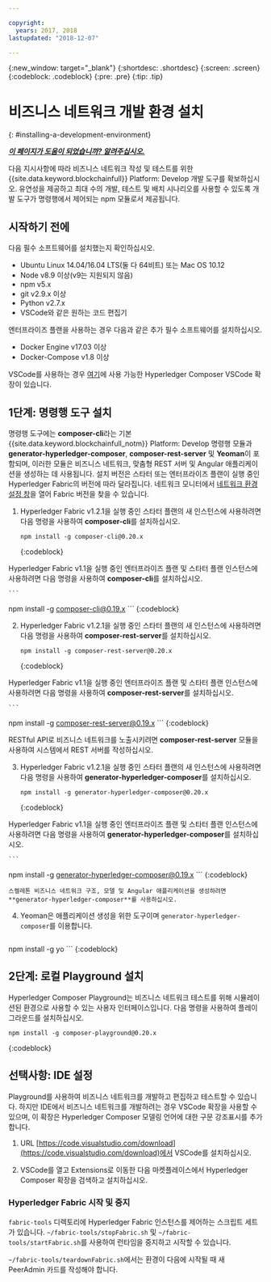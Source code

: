 ```yaml
---

copyright:
  years: 2017, 2018
lastupdated: "2018-12-07"

---
```


{:new_window: target="_blank"}
{:shortdesc: .shortdesc}
{:screen: .screen}
{:codeblock: .codeblock}
{:pre: .pre}
{:tip: .tip}

# 비즈니스 네트워크 개발 환경 설치
{: #installing-a-development-environment}


***[이 페이지가 도움이 되었습니까? 알려주십시오.](https://www.surveygizmo.com/s3/4501493/IBM-Blockchain-Documentation)***


다음 지시사항에 따라 비즈니스 네트워크 작성 및 테스트를 위한 {{site.data.keyword.blockchainfull}} Platform: Develop 개발 도구를 확보하십시오. 유연성을 제공하고 최대 수의 개발, 테스트 및 배치 시나리오를 사용할 수 있도록 개발 도구가 명령행에서 제어되는 npm 모듈로서 제공됩니다.

## 시작하기 전에

다음 필수 소프트웨어를 설치했는지 확인하십시오.

- Ubuntu Linux 14.04/16.04 LTS(둘 다 64비트) 또는 Mac OS 10.12
- Node v8.9 이상(v9는 지원되지 않음)
- npm v5.x
- git v2.9.x 이상
- Python v2.7.x
- VSCode와 같은 원하는 코드 편집기

엔터프라이즈 플랜을 사용하는 경우 다음과 같은 추가 필수 소프트웨어를 설치하십시오.

- Docker Engine v17.03 이상
- Docker-Compose v1.8 이상

VSCode를 사용하는 경우 [여기](https://marketplace.visualstudio.com/items?itemName=HyperledgerComposer.composer-support-client)에 사용 가능한 Hyperledger Composer VSCode 확장이 있습니다.

## 1단계: 명령행 도구 설치

명령행 도구에는 **composer-cli**라는 기본 {{site.data.keyword.blockchainfull_notm}} Platform: Develop 명령행 모듈과 **generator-hyperledger-composer**, **composer-rest-server** 및 **Yeoman**이 포함되며, 이러한 모듈은 비즈니스 네트워크, 맞춤형 REST 서버 및 Angular 애플리케이션을 생성하는 데 사용됩니다. 설치 버전은 스타터 또는 엔터프라이즈 플랜이 실행 중인 Hyperledger Fabric의 버전에 따라 달라집니다. 네트워크 모니터에서 [네트워크 환경 설정 창](/docs/services/blockchain/v10_dashboard.html#network-preferences)을 열어 Fabric 버전을 찾을 수 있습니다. 

1. Hyperledger Fabric v1.2.1을 실행 중인 스타터 플랜의 새 인스턴스에 사용하려면 다음 명령을 사용하여 **composer-cli**를 설치하십시오. 

    ```
    npm install -g composer-cli@0.20.x
    ```
    {:codeblock}

  Hyperledger Fabric v1.1을 실행 중인 엔터프라이즈 플랜 및 스타터 플랜 인스턴스에 사용하려면 다음 명령을 사용하여 **composer-cli**를 설치하십시오. 

    ```
npm install -g composer-cli@0.19.x
    ```
    {:codeblock}

2. Hyperledger Fabric v1.2.1을 실행 중인 스타터 플랜의 새 인스턴스에 사용하려면 다음 명령을 사용하여 **composer-rest-server**를 설치하십시오. 

    ```
    npm install -g composer-rest-server@0.20.x
    ```
    {:codeblock}

  Hyperledger Fabric v1.1을 실행 중인 엔터프라이즈 플랜 및 스타터 플랜 인스턴스에 사용하려면 다음 명령을 사용하여 **composer-rest-server**를 설치하십시오. 

    ```
npm install -g composer-rest-server@0.19.x
    ```
    {:codeblock}

 RESTful API로 비즈니스 네트워크를 노출시키려면 **composer-rest-server** 모듈을 사용하여 시스템에서 REST 서버를 작성하십시오.

3. Hyperledger Fabric v1.2.1을 실행 중인 스타터 플랜의 새 인스턴스에 사용하려면 다음 명령을 사용하여 **generator-hyperledger-composer**를 설치하십시오. 

    ```
    npm install -g generator-hyperledger-composer@0.20.x
    ```
    {:codeblock}

  Hyperledger Fabric v1.1을 실행 중인 엔터프라이즈 플랜 및 스타터 플랜 인스턴스에 사용하려면 다음 명령을 사용하여 **generator-hyperledger-composer**를 설치하십시오. 

    ```
npm install -g generator-hyperledger-composer@0.19.x
    ```
    {:codeblock}

    스켈레톤 비즈니스 네트워크 구조, 모델 및 Angular 애플리케이션을 생성하려면 **generator-hyperledger-composer**를 사용하십시오.

4. Yeoman은 애플리케이션 생성을 위한 도구이며 `generator-hyperledger-composer`를 이용합니다.

    ```
npm install -g yo
    ```
    {:codeblock}

## 2단계: 로컬 Playground 설치

Hyperledger Composer Playground는 비즈니스 네트워크 테스트를 위해 시뮬레이션된 환경으로 사용할 수 있는 사용자 인터페이스입니다. 다음 명령을 사용하여 플레이그라운드를 설치하십시오.

```
npm install -g composer-playground@0.20.x
```
{:codeblock}


## 선택사항: IDE 설정

Playground를 사용하여 비즈니스 네트워크를 개발하고 편집하고 테스트할 수 있습니다. 하지만 IDE에서 비즈니스 네트워크를 개발하려는 경우 VSCode 확장을 사용할 수 있으며, 이 확장은 Hyperledger Composer 모델링 언어에 대한 구문 강조표시를 추가합니다.

1. URL [https://code.visualstudio.com/download](https://code.visualstudio.com/download)에서 VSCode를 설치하십시오.

2. VSCode를 열고 Extensions로 이동한 다음 마켓플레이스에서 Hyperledger Composer 확장을 검색하고 설치하십시오.


### Hyperledger Fabric 시작 및 중지

`fabric-tools` 디렉토리에 Hyperledger Fabric 인스턴스를 제어하는 스크립트 세트가 있습니다. `~/fabric-tools/stopFabric.sh` 및 `~/fabric-tools/startFabric.sh`를 사용하여 런타임을 중지하고 시작할 수 있습니다.

`~/fabric-tools/teardownFabric.sh`에서는 환경이 다음에 시작될 때 새 PeerAdmin 카드를 작성해야 합니다.
